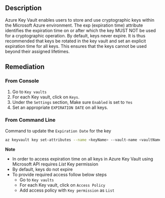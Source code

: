 ## Description

Azure Key Vault enables users to store and use cryptographic keys within the Microsoft Azure environment. The exp (expiration time) attribute identifies the expiration time on or after which the key MUST NOT be used for a cryptographic operation. By default, keys never expire. It is thus recommended that keys be rotated in the key vault and set an explicit expiration time for all keys. This ensures that the keys cannot be used beyond their assigned lifetimes.

## Remediation

### From Console

1. Go to `Key vaults`
2. For each Key vault, click on `Keys`.
3. Under the `Settings` section, Make sure `Enabled` is set to `Yes`
4. Set an appropriate `EXPIRATION DATE` on all keys.

### From Command Line

Command to update the `Expiration Date` for the key

```bash
az keyvault key set-attributes --name <keyName> --vault-name <vaultName> --expires Y-m-d'T'H:M:S'Z'
```

**Note**

- In order to access expiration time on all keys in Azure Key Vault using Microsoft API requires *List* Key permission
- By default, keys do not expire
- To provide required access follow below steps
   - Go to `Key vaults`
   - For each Key vault, click on `Access Policy`
   - Add access policy with `Key permission` as `List`
